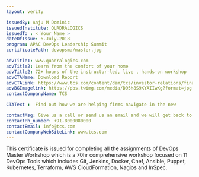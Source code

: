 ```yaml
---
layout: verify

issuedBy: Anju M Dominic
issuedInstitute: QUADRALOGICS
issuedTo : < Your Name >
dateOfIssue: 6.July.2018
program: APAC DevOps Leadership Summit 
certificatePath: devopsma/master.jpg

advTitle1: www.quadralogics.com
advTitle2: Learn from the comfort of your home
advTitle2: 72+ hours of the instructor-led, live , hands-on workshop
advCTAName: Download Report 
advCTALink: https://www.tcs.com/content/dam/tcs/investor-relations/financial-statements/2018-19/ar/annual-report-2018-2019.pdf
advBGImagelink: https://pbs.twimg.com/media/D95h8S9XYAIIwXg?format=jpg
contactCompanyName: TCS 

CTAText :  Find out how we are helping firms navigate in the new 

contactMsg: Give us a call or send us an email and we will get back to you as soon as possible!
contactPh_number: +91-8000080000
contactEmail: info@tcs.com
contactCompanyWebSiteLink: www.tcs.com
---
```

This certificate is issued for completing all the assignments of DevOps Master Workshop which is a 70hr comprehensive workshop focused on 11 DevOps Tools which includes Git, Jenkins, Docker, Chef, Ansible, Puppet, Kubernetes, Terraform, AWS CloudFormation, Nagios and InSpec. 